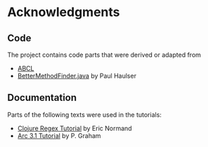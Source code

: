 
Acknowledgments
================

Code
----

The project contains code parts that were derived or adapted from

- [ABCL](https://armedbear.common-lisp.dev)
- [BetterMethodFinder.java](https://adtmag.com/articles/2001/07/24/limitations-of-reflective-method-lookup.aspx)
  by Paul Haulser

Documentation
-------------

Parts of the following texts were used in the tutorials:

- [Clojure Regex Tutorial](https://ericnormand.me/mini-guide/clojure-regex)
  by Eric Normand
- [Arc 3.1 Tutorial](https://arclanguage.github.io/tut-stable.html) by
  P. Graham
  
